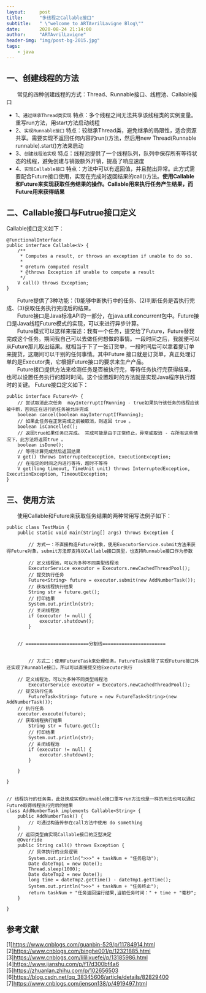 ```yaml
---
layout:     post
title:      "多线程之Callable接口"
subtitle:   " \"welcome to ARTAvrilLavigne Blog\""
date:       2020-08-24 21:14:00
author:     "ARTAvrilLavigne"
header-img: "img/post-bg-2015.jpg"
tags:
    - java
---
```

## 一、创建线程的方法<br>

　　常见的四种创建线程的方式：Thread、Runnable接口、线程池、Callable接口<br>
* 1、`通过继承Thread类实现` 特点：多个线程之间无法共享该线程类的实例变量。重写run方法，用start方法启动线程<br>
* 2、`实现Runnable接口` 特点：较继承Thread类，避免继承的局限性，适合资源共享。需要实现不返回任何内容的run()方法，然后用new Thread(Runnable runnable).start()方法来启动<br>
* 3、`创建线程池实现` 特点：线程池提供了一个线程队列，队列中保存所有等待状态的线程，避免创建与销毁额外开销，提高了响应速度<br>
* 4、`实现Callable接口` 特点：方法中可以有返回值，并且抛出异常。此方式需要配合Future接口使用，实现在完成时返回结果的call()方法。**使用Callable和Future来实现获取任务结果的操作。Callable用来执行任务产生结果，而Future用来获得结果**<br>
  
## 二、Callable接口与Futrue接口定义<br>

Callable接口定义如下：<br>

```
@FunctionalInterface
public interface Callable<V> {
    /**
     * Computes a result, or throws an exception if unable to do so.
     *
     * @return computed result
     * @throws Exception if unable to compute a result
     */
    V call() throws Exception;
}
```

　　Future提供了3种功能：(1)能够中断执行中的任务、(2)判断任务是否执行完成、(3)获取任务执行完成后的结果。<br>
　　Future接口是Java标准API的一部分，在java.util.concurrent包中。Future接口是Java线程Future模式的实现，可以来进行异步计算。<br>
　　Future模式可以这样来描述：我有一个任务，提交给了Future，Future替我完成这个任务。期间我自己可以去做任何想做的事情。一段时间之后，我就便可以从Future那儿取出结果。就相当于下了一张订货单，一段时间后可以拿着提订单来提货，这期间可以干别的任何事情。其中Future 接口就是订货单，真正处理订单的是Executor类，它根据Future接口的要求来生产产品。<br>
　　Future接口提供方法来检测任务是否被执行完，等待任务执行完获得结果，也可以设置任务执行的超时时间。这个设置超时的方法就是实现Java程序执行超时的关键。
Future接口定义如下：<br>

```
public interface Future<V> {
	// 尝试取消此次任务  mayInterruptIfRunning - true如果执行该任务的线程应该被中断，否则正在进行的任务被允许完成 
    boolean cancel(boolean mayInterruptIfRunning);
	// 如果此任务在正常完成之前被取消，则返回 true 。 
    boolean isCancelled();
	// 返回true如果任务已完成。 完成可能是由于正常终止，异常或取消 - 在所有这些情况下，此方法将返回true 。 
    boolean isDone();
	// 等待计算完成然后返回结果
    V get() throws InterruptedException, ExecutionException;
    // 在指定的时间之内进行等待，超时不等待
    V get(long timeout, TimeUnit unit) throws InterruptedException, ExecutionException, TimeoutException;
}
```
  
## 三、使用方法<br>

　　使用Callable和Future来获取任务结果的两种常用写法例子如下：<br>

```
public class TestMain {
    public static void main(String[] args) throws Exception {
    
        // 方式一：不直接构造Future对象，使用ExecutorService.submit方法来获得Future对象，submit方法即支持以Callable接口类型，也支持Runnable接口作为参数
	
        // 定义线程池，可以为多种不同类型线程池
        ExecutorService executor = Executors.newCachedThreadPool();
        // 提交执行任务
        Future<String> future = executor.submit(new AddNumberTask());
        // 获取线程执行结果
        String str = future.get();
        // 打印结果
        System.out.println(str);
        // 关闭线程池
        if (executor != null) {
            executor.shutdown();
        }
	
	
	// =======================分割线=======================
	
	
        // 方式二：使用FutureTask来处理任务。FutureTask类除了实现Future接口外还实现了Runnable接口，所以可以直接提交给Executor执行
	
	// 定义线程池，可以为多种不同类型线程池
        ExecutorService executor = Executors.newCachedThreadPool();
	// 提交执行任务
        FutureTask<String> future = new FutureTask<String>(new AddNumberTask());
	// 执行任务
	executor.execute(future);
	// 获取线程执行结果
        String str = future.get();
        // 打印结果
        System.out.println(str);
        // 关闭线程池
        if (executor != null) {
            executor.shutdown();
        }
	
    }

}


// 线程执行的任务类，此处换成实现Runnable接口重写run方法也是一样的用法也可以通过Future取得线程执行完后的结果
class AddNumberTask implements Callable<String> {
    public AddNumberTask() {
        // 可通过构造传参在call方法中使用 do something
    }
    // 返回类型由实现Callable接口的泛型决定
    @Override
    public String call() throws Exception {
    	// 具体执行的业务逻辑
        System.out.println(">>>" + taskNum + "任务启动");
        Date dateTmp1 = new Date();
        Thread.sleep(1000);
        Date dateTmp2 = new Date();
        long time = dateTmp2.getTime() - dateTmp1.getTime();
        System.out.println(">>>" + taskNum + "任务终止");
        return taskNum + "任务返回运行结果,当前任务时间：" + time + "毫秒";
    }

}
```

## 参考文献<br>
[1]https://www.cnblogs.com/guanbin-529/p/11784914.html<br>
[2]https://www.cnblogs.com/binghe001/p/12321885.html<br>
[3]https://www.cnblogs.com/lililixuefei/p/13185986.html<br>
[4]https://www.jianshu.com/p/f17d300bf4a6<br>
[5]https://zhuanlan.zhihu.com/p/102656503<br>
[6]https://blog.csdn.net/qq_38345606/article/details/82829400<br>
[7]https://www.cnblogs.com/jenson138/p/4919497.html<br>
